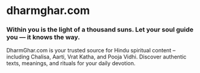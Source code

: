 # dharmghar.com
### Within you is the light of a thousand suns. Let your soul guide you — it knows the way.
DharmGhar.com is your trusted source for Hindu spiritual content – including Chalisa, Aarti, Vrat Katha, and Pooja Vidhi. Discover authentic texts, meanings, and rituals for your daily devotion.
